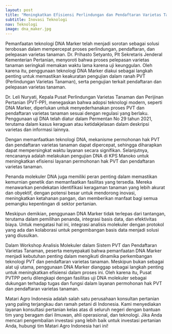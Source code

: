 ```yaml
---
layout: post 
title: "Meningkatkan Efisiensi Perlindungan dan Pendaftaran Varietas Tanaman melalui Teknologi DNA Marker"
subtitle: Inovasi Teknologi
nav: Teknologi
image: dna_maker.jpg
---
```


Pemanfaatan teknologi DNA Marker telah menjadi sorotan sebagai solusi terobosan dalam mempercepat proses perlindungan, pendaftaran, dan pelepasan varietas tanaman. Dr. Prihasto Setyanto, Plt Sekretaris Jenderal Kementerian Pertanian, menyoroti bahwa proses pelepasan varietas tanaman seringkali memakan waktu lama karena uji keunggulan. Oleh karena itu, penggunaan teknologi DNA Marker diakui sebagai langkah penting untuk memastikan keakuratan pengujian dalam ranah PVT (Perlindungan Varietas Tanaman), serta pengujian terkait pendaftaran dan pelepasan varietas tanaman.

Dr. Leli Nuryati, Kepala Pusat Perlindungan Varietas Tanaman dan Perijinan Pertanian (PVT-PP), menegaskan bahwa adopsi teknologi modern, seperti DNA Marker, diperlukan untuk menyederhanakan proses PVT dan pendaftaran varietas tanaman sesuai dengan regulasi yang berlaku. Penggunaan uji DNA telah diatur dalam Permentan No 29 tahun 2021, terutama dalam kasus keraguan atau ketidakjelasan dalam deskripsi varietas dan informasi lainnya.

Dengan memanfaatkan teknologi DNA, mekanisme permohonan hak PVT dan pendaftaran varietas tanaman dapat dipercepat, sehingga diharapkan dapat mempersingkat waktu layanan secara signifikan. Selanjutnya, rencananya adalah melakukan pengujian DNA di KPS Manoko untuk meningkatkan efisiensi layanan permohonan hak PVT dan pendaftaran varietas tanaman.

Penanda molekuler DNA juga memiliki peran penting dalam memastikan kemurnian genetik dan memanfaatkan fasilitas yang tersedia. Mereka menawarkan pendekatan identifikasi keragaman tanaman yang lebih akurat dan obyektif, dengan potensi besar untuk mendorong inovasi, meningkatkan ketahanan pangan, dan memberikan manfaat bagi semua pemangku kepentingan di sektor pertanian.

Meskipun demikian, penggunaan DNA Marker tidak terlepas dari tantangan, terutama dalam pemilihan penanda, integrasi basis data, dan efektivitas biaya. Untuk mengatasi hal ini, integrasi analisis molekuler dengan protokol yang ada dan kolaborasi untuk pengembangan basis data menjadi solusi yang diusulkan.

Dalam Workshop Analisis Molekuler dalam Sistem PVT dan Pendaftaran Varietas Tanaman, peserta menyepakati bahwa pemanfaatan DNA Marker menjadi kebutuhan penting dalam mengikuti dinamika perkembangan teknologi PVT dan pendaftaran varietas tanaman. Meskipun bukan sebagai alat uji utama, penggunaan DNA Marker dianggap sebagai langkah penting untuk meningkatkan efisiensi dalam proses ini. Oleh karena itu, Pusat PVTPP perlu dilengkapi dengan fasilitas uji DNA molekuler sebagai dukungan terhadap tugas dan fungsi dalam layanan permohonan hak PVT dan pendaftaran varietas tanaman.

Matari Agro Indonesia adalah salah satu perusahaan konsultan pertanian yang paling terjangkau dan ramah petani di Indonesia. Kami menyediakan layanan konsultasi pertanian kelas atas di seluruh negeri dengan bantuan tim yang beragam dari ilmuwan, ahli operasional, dan teknologi. Jika Anda mencari pengembalian investasi yang lebih baik untuk investasi pertanian Anda, hubungi tim Matari Agro Indonesia hari ini!

